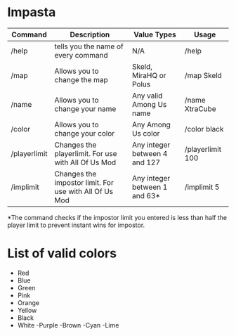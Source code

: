 # Impasta
| Command  | Description | Value Types | Usage |
| -------- | ---------------- | ------------- | ------------- |
| /help  | tells you the name of every command  | N/A  |  /help |
| /map  | Allows you to change the map  | Skeld, MiraHQ or Polus  |  /map Skeld |
| /name  | Allows you to change your name  | Any valid Among Us name  |  /name XtraCube |
| /color  | Allows you to change your color  | Any Among Us color  |  /color black |
| /playerlimit  | Changes the playerlimit. For use with All Of Us Mod  | Any integer between 4 and 127  |  /playerlimit 100 |
| /implimit  | Changes the impostor limit. For use with All Of Us Mod  | Any integer between 1 and 63*  |  /implimit 5 |

\*The command checks if the impostor limit you entered is less than half the player limit to prevent instant wins for impostor. </font>

# List of valid colors
- Red
- Blue
- Green
- Pink
- Orange
- Yellow
- Black
- White
-Purple
-Brown
-Cyan
-Lime
